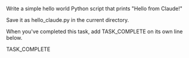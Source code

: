 Write a simple hello world Python script that prints "Hello from Claude!"

Save it as hello_claude.py in the current directory.

When you've completed this task, add TASK_COMPLETE on its own line below.

TASK_COMPLETE
